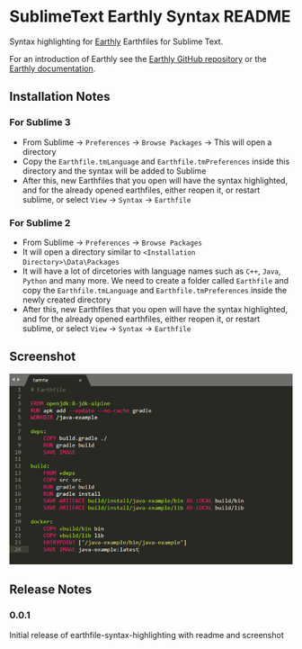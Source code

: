 # SublimeText Earthly Syntax README

Syntax highlighting for [Earthly](https://earthly.dev) Earthfiles for Sublime Text.

For an introduction of Earthly see the [Earthly GitHub repository](https://github.com/earthly/earthly) or the [Earthly documentation](https://docs.earthly.dev).

## Installation Notes

### For Sublime 3

* From Sublime -> `Preferences` -> `Browse Packages` -> This will open a directory
* Copy the `Earthfile.tmLanguage` and `Earthfile.tmPreferences` inside this directory and the syntax will be added to Sublime
* After this, new Earthfiles that you open will have the syntax highlighted, and for the already opened earthfiles, either reopen it, or restart sublime, or select `View` -> `Syntax` -> `Earthfile`

### For Sublime 2

* From Sublime -> `Preferences` -> `Browse Packages`
* It will open a directory similar to `<Installation Directory>\Data\Packages`
* It will have a lot of dircetories with language names such as `C++`, `Java`, `Python` and many more.  We need to create a folder called `Earthfile` and copy the `Earthfile.tmLanguage` and `Earthfile.tmPreferences` inside the newly created directory
* After this, new Earthfiles that you open will have the syntax highlighted, and for the already opened earthfiles, either reopen it, or restart sublime, or select `View` -> `Syntax` -> `Earthfile`

## Screenshot

![sublime syntax highlighting screenshot](Screenshot.png)


## Release Notes

### 0.0.1

Initial release of earthfile-syntax-highlighting with readme and screenshot
